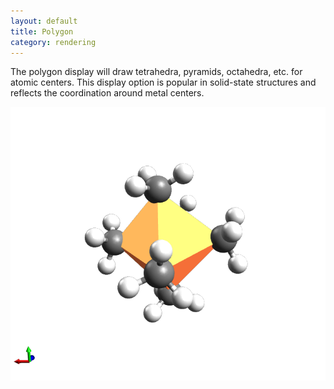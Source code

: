 ```yaml
---
layout: default
title: Polygon
category: rendering
---
```




The polygon display will draw tetrahedra, pyramids, octahedra, etc. for atomic centers. This display option is popular in solid-state structures and reflects the coordination around metal centers.



![](Polygon.png "Polygon.png")



